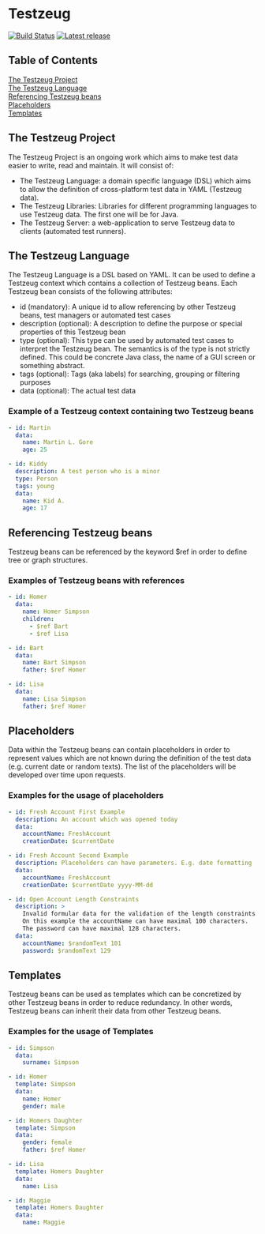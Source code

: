 # Testzeug

[![Build Status](https://travis-ci.org/ArtunSubasi/testzeug.svg?branch=master)](https://travis-ci.org/ArtunSubasi/testzeug)
[![Latest release](https://img.shields.io/github/release/ArtunSubasi/testzeug.svg)](https://github.com/ArtunSubasi/testzeug/releases/latest)

## Table of Contents
[The Testzeug Project](#the-testzeug-project)  
[The Testzeug Language](#the-testzeug-language)  
[Referencing Testzeug beans](#referencing-testzeug-beans)  
[Placeholders](#placeholders)  
[Templates](#templates)  

## The Testzeug Project
The Testzeug Project is an ongoing work which aims to make test data easier to write, read and maintain. It will consist of:
* The Testzeug Language: a domain specific language (DSL) which aims to allow the definition of cross-platform test data in YAML (Testzeug data).
* The Testzeug Libraries: Libraries for different programming languages to use Testzeug data. The first one will be for Java.
* The Testzeug Server: a web-application to serve Testzeug data to clients (automated test runners).

## The Testzeug Language
The Testzeug Language is a DSL based on YAML. It can be used to define a Testzeug context which contains a collection of Testzeug beans. Each Testzeug bean consists of the following attributes:

* id (mandatory): A unique id to allow referencing by other Testzeug beans, test managers or automated test cases
* description (optional): A description to define the purpose or special properties of this Testzeug bean
* type (optional): This type can be used by automated test cases to interpret the Testzeug bean. The semantics is of the type is not strictly defined. This could be concrete Java class, the name of a GUI screen or something abstract.
* tags (optional): Tags (aka labels) for searching, grouping or filtering purposes
* data (optional): The actual test data

### Example of a Testzeug context containing two Testzeug beans
```yaml
- id: Martin
  data:
    name: Martin L. Gore
    age: 25

- id: Kiddy
  description: A test person who is a minor
  type: Person
  tags: young
  data:
    name: Kid A.
    age: 17
```

## Referencing Testzeug beans
Testzeug beans can be referenced by the keyword $ref in order to define tree or graph structures.

### Examples of Testzeug beans with references

```yaml
- id: Homer
  data:
    name: Homer Simpson
    children:
      - $ref Bart
      - $ref Lisa

- id: Bart
  data:
    name: Bart Simpson
    father: $ref Homer

- id: Lisa
  data:
    name: Lisa Simpson
    father: $ref Homer
```

## Placeholders
Data within the Testzeug beans can contain placeholders in order to represent values which are not known during the definition of the test data (e.g. current date or random texts). The list of the placeholders will be developed over time upon requests.

### Examples for the usage of placeholders

```yaml
- id: Fresh Account First Example
  description: An account which was opened today
  data:
    accountName: FreshAccount
    creationDate: $currentDate

- id: Fresh Account Second Example
  description: Placeholders can have parameters. E.g. date formatting
  data:
    accountName: FreshAccount
    creationDate: $currentDate yyyy-MM-dd

- id: Open Account Length Constraints
  description: >
    Invalid formular data for the validation of the length constraints.
    On this example the accountName can have maximal 100 characters.
    The password can have maximal 128 characters.
  data:
    accountName: $randomText 101
    password: $randomText 129
```

## Templates
Testzeug beans can be used as templates which can be concretized by other Testzeug beans in order to reduce redundancy. In other words, Testzeug beans can inherit their data from other Testzeug beans.

### Examples for the usage of Templates

```yaml
- id: Simpson
  data:
    surname: Simpson

- id: Homer
  template: Simpson
  data:
    name: Homer
    gender: male

- id: Homers Daughter
  template: Simpson
  data:
    gender: female
    father: $ref Homer

- id: Lisa
  template: Homers Daughter
  data:
    name: Lisa

- id: Maggie
  template: Homers Daughter
  data:
    name: Maggie
```